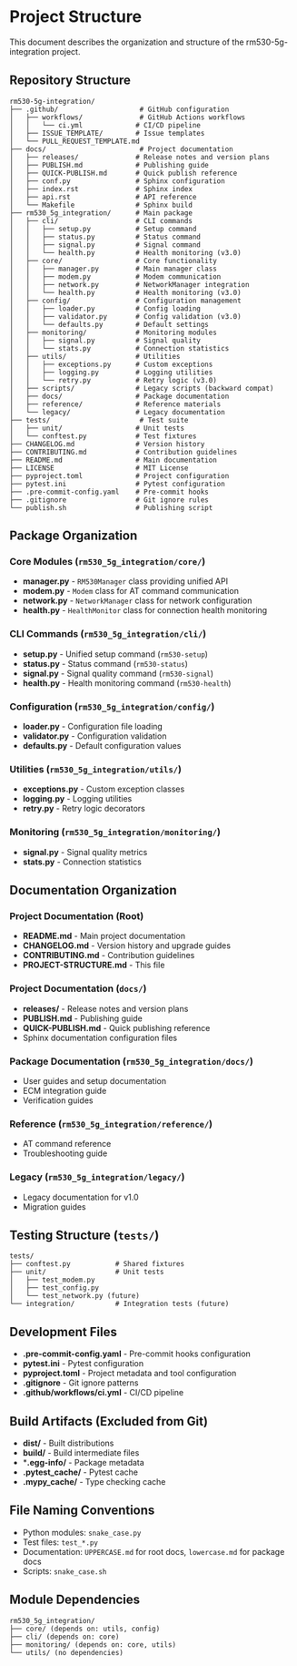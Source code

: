 # Project Structure

This document describes the organization and structure of the rm530-5g-integration project.

## Repository Structure

```
rm530-5g-integration/
├── .github/                    # GitHub configuration
│   ├── workflows/              # GitHub Actions workflows
│   │   └── ci.yml             # CI/CD pipeline
│   ├── ISSUE_TEMPLATE/        # Issue templates
│   └── PULL_REQUEST_TEMPLATE.md
├── docs/                       # Project documentation
│   ├── releases/              # Release notes and version plans
│   ├── PUBLISH.md             # Publishing guide
│   ├── QUICK-PUBLISH.md       # Quick publish reference
│   ├── conf.py                # Sphinx configuration
│   ├── index.rst              # Sphinx index
│   ├── api.rst                # API reference
│   └── Makefile               # Sphinx build
├── rm530_5g_integration/      # Main package
│   ├── cli/                   # CLI commands
│   │   ├── setup.py           # Setup command
│   │   ├── status.py          # Status command
│   │   ├── signal.py          # Signal command
│   │   └── health.py          # Health monitoring (v3.0)
│   ├── core/                  # Core functionality
│   │   ├── manager.py         # Main manager class
│   │   ├── modem.py           # Modem communication
│   │   ├── network.py         # NetworkManager integration
│   │   └── health.py          # Health monitoring (v3.0)
│   ├── config/                # Configuration management
│   │   ├── loader.py          # Config loading
│   │   ├── validator.py       # Config validation (v3.0)
│   │   └── defaults.py        # Default settings
│   ├── monitoring/            # Monitoring modules
│   │   ├── signal.py          # Signal quality
│   │   └── stats.py           # Connection statistics
│   ├── utils/                 # Utilities
│   │   ├── exceptions.py      # Custom exceptions
│   │   ├── logging.py         # Logging utilities
│   │   └── retry.py           # Retry logic (v3.0)
│   ├── scripts/               # Legacy scripts (backward compat)
│   ├── docs/                  # Package documentation
│   ├── reference/             # Reference materials
│   └── legacy/                # Legacy documentation
├── tests/                      # Test suite
│   ├── unit/                  # Unit tests
│   └── conftest.py            # Test fixtures
├── CHANGELOG.md               # Version history
├── CONTRIBUTING.md            # Contribution guidelines
├── README.md                  # Main documentation
├── LICENSE                    # MIT License
├── pyproject.toml             # Project configuration
├── pytest.ini                 # Pytest configuration
├── .pre-commit-config.yaml    # Pre-commit hooks
├── .gitignore                 # Git ignore rules
└── publish.sh                 # Publishing script
```

## Package Organization

### Core Modules (`rm530_5g_integration/core/`)

- **manager.py** - `RM530Manager` class providing unified API
- **modem.py** - `Modem` class for AT command communication
- **network.py** - `NetworkManager` class for network configuration
- **health.py** - `HealthMonitor` class for connection health monitoring

### CLI Commands (`rm530_5g_integration/cli/`)

- **setup.py** - Unified setup command (`rm530-setup`)
- **status.py** - Status command (`rm530-status`)
- **signal.py** - Signal quality command (`rm530-signal`)
- **health.py** - Health monitoring command (`rm530-health`)

### Configuration (`rm530_5g_integration/config/`)

- **loader.py** - Configuration file loading
- **validator.py** - Configuration validation
- **defaults.py** - Default configuration values

### Utilities (`rm530_5g_integration/utils/`)

- **exceptions.py** - Custom exception classes
- **logging.py** - Logging utilities
- **retry.py** - Retry logic decorators

### Monitoring (`rm530_5g_integration/monitoring/`)

- **signal.py** - Signal quality metrics
- **stats.py** - Connection statistics

## Documentation Organization

### Project Documentation (Root)

- **README.md** - Main project documentation
- **CHANGELOG.md** - Version history and upgrade guides
- **CONTRIBUTING.md** - Contribution guidelines
- **PROJECT-STRUCTURE.md** - This file

### Project Documentation (`docs/`)

- **releases/** - Release notes and version plans
- **PUBLISH.md** - Publishing guide
- **QUICK-PUBLISH.md** - Quick publishing reference
- Sphinx documentation configuration files

### Package Documentation (`rm530_5g_integration/docs/`)

- User guides and setup documentation
- ECM integration guide
- Verification guides

### Reference (`rm530_5g_integration/reference/`)

- AT command reference
- Troubleshooting guide

### Legacy (`rm530_5g_integration/legacy/`)

- Legacy documentation for v1.0
- Migration guides

## Testing Structure (`tests/`)

```
tests/
├── conftest.py           # Shared fixtures
├── unit/                 # Unit tests
│   ├── test_modem.py
│   ├── test_config.py
│   └── test_network.py (future)
└── integration/          # Integration tests (future)
```

## Development Files

- **.pre-commit-config.yaml** - Pre-commit hooks configuration
- **pytest.ini** - Pytest configuration
- **pyproject.toml** - Project metadata and tool configuration
- **.gitignore** - Git ignore patterns
- **.github/workflows/ci.yml** - CI/CD pipeline

## Build Artifacts (Excluded from Git)

- **dist/** - Built distributions
- **build/** - Build intermediate files
- ***.egg-info/** - Package metadata
- **.pytest_cache/** - Pytest cache
- **.mypy_cache/** - Type checking cache

## File Naming Conventions

- Python modules: `snake_case.py`
- Test files: `test_*.py`
- Documentation: `UPPERCASE.md` for root docs, `lowercase.md` for package docs
- Scripts: `snake_case.sh`

## Module Dependencies

```
rm530_5g_integration/
├── core/ (depends on: utils, config)
├── cli/ (depends on: core)
├── monitoring/ (depends on: core, utils)
└── utils/ (no dependencies)
```


